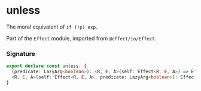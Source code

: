 # unless

The moral equivalent of `if (!p) exp`.

Part of the `Effect` module, imported from `@effect/io/Effect`.

### Signature

```typescript
export declare const unless: {
  (predicate: LazyArg<boolean>): <R, E, A>(self: Effect<R, E, A>) => Effect<R, E, Option.Option<A>>
  <R, E, A>(self: Effect<R, E, A>, predicate: LazyArg<boolean>): Effect<R, E, Option.Option<A>>
}
```
